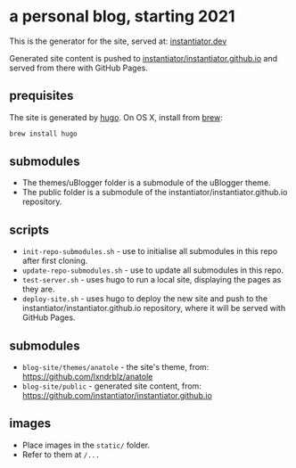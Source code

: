 # a personal blog, starting 2021

This is the generator for the site, served at: [instantiator.dev](https://instantiator.dev)

Generated site content is pushed to [instantiator/instantiator.github.io](https://github.com/instantiator/instantiator.github.io) and served from there with GitHub Pages.

## prequisites

The site is generated by [hugo](https://gohugo.io/). On OS X, install from [brew](https://brew.sh/):

```bash
brew install hugo
```

## submodules

* The themes/uBlogger folder is a submodule of the uBlogger theme.
* The public folder is a submodule of the instantiator/instantiator.github.io repository.

## scripts

* `init-repo-submodules.sh` - use to initialise all submodules in this repo after first cloning.
* `update-repo-submodules.sh` - use to update all submodules in this repo.
* `test-server.sh` - uses hugo to run a local site, displaying the pages as they are.
* `deploy-site.sh` - uses hugo to deploy the new site and push to the instantiator/instantiator.github.io repository, where it will be served with GitHub Pages.

## submodules

* `blog-site/themes/anatole` - the site's theme, from: https://github.com/lxndrblz/anatole
* `blog-site/public` - generated site content, from: https://github.com/instantiator/instantiator.github.io

## images

* Place images in the `static/` folder.
* Refer to them at `/...`
